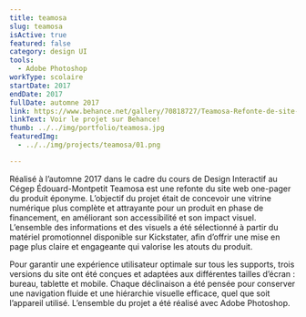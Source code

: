 ```yaml
---
title: teamosa
slug: teamosa
isActive: true
featured: false
category: design UI
tools:
  - Adobe Photoshop
workType: scolaire
startDate: 2017
endDate: 2017
fullDate: automne 2017
link: https://www.behance.net/gallery/70818727/Teamosa-Refonte-de-site-web
linkText: Voir le projet sur Behance!
thumb: ../../img/portfolio/teamosa.jpg
featuredImg:
  - ../../img/projects/teamosa/01.png

---
```


Réalisé à l’automne 2017 dans le cadre du cours de Design Interactif au Cégep Édouard-Montpetit Teamosa est une refonte du site web one-pager
du produit éponyme. L’objectif du projet était de concevoir une vitrine numérique
plus complète et attrayante pour un produit en phase de financement, en améliorant son accessibilité et son impact
visuel. L’ensemble des informations et des visuels a été sélectionné à partir du matériel promotionnel
disponible sur Kickstater, afin d’offrir une mise en page plus claire et engageante qui valorise les atouts du produit.

Pour garantir une expérience utilisateur optimale sur tous les supports, trois versions du site ont été conçues et
adaptées aux différentes tailles d’écran : bureau, tablette et mobile. Chaque déclinaison a été pensée pour conserver
une navigation fluide et une hiérarchie visuelle efficace, quel que soit l’appareil utilisé. L’ensemble du projet a été
réalisé avec Adobe Photoshop.